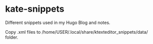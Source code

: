# kate-snippets

Different snippets used in my Hugo Blog and notes.

Copy .xml files to /home/USER/.local/share/ktexteditor_snippets/data/ folder.

